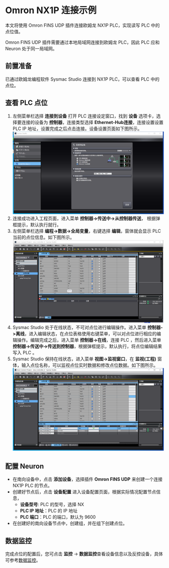 # Omron NX1P 连接示例

本文将使用 Omron FINS UDP 插件连接欧姆龙 NX1P PLC，实现读写 PLC 中的点位值。

Omron FINS UDP 插件需要通过本地局域网连接到欧姆龙 PLC，因此 PLC 应和 Neuron 处于同一局域网。

## 前置准备

已通过欧姆龙编程软件 Sysmac Studio 连接到 NX1P PLC，可以查看 PLC 中的点位。

## 查看 PLC 点位

1. 左侧菜单栏选择 **连接到设备** 打开 PLC 连接设定窗口，找到 **设备** 选项卡，选择要连接的设备为 **控制器**，连接类型选择 **Ethernet-Hub连接**，连接设置设置 PLC IP 地址，设置完成之后点击连接。设备设置页面如下图所示。
    ![nx1p-setting-zh](./assets/nx1p-setting-zh.png)
2. 连接成功进入工程页面，进入菜单 **控制器->传送中->从控制器传送**， 根据弹框提示，默认执行就行。
3. 左侧菜单栏选择 **编程->数据->全局变量**，右键选择 **编辑**，窗体就会显示 PLC 当前的点位信息。如下图所示。
    ![n1xp_area](./assets/nx1p-tags-zh.png)
4. Sysmac Studio 处于在线状态，不可对点位进行编辑操作。进入菜单 **控制器->离线**，进入编辑状态，在点位表格使用右键菜单，可以对点位进行相应的编辑操作。编辑完成之后，进入菜单 **控制器->在线**，连接 PLC ，然后进入菜单 **控制器->传送中->传送到控制器**，根据弹框提示，默认执行，将点位编辑结果写入 PLC 。
5. Sysmac Studio 保持在线状态，进入菜单 **视图->监视窗口**，在 **监视(工程)** 窗体，输入点位名称，可以监视点位实时数据和修改点位数据。如下图所示。
    ![n1xp_watch](./assets/nx1p-watch-zh.png)

## 配置 Neuron
* 在南向设备中，点击 **添加设备**，选择插件 **Omron FINS UDP** 来创建一个连接 NX1P PLC 的节点。
* 创建好节点后，点击 **设备配置** 进入设备配置页面，根据实际情况配置节点信息，
	* **设备型号**: PLC 的型号，选择 NX
	* **PLC IP 地址**：PLC 的 IP 地址
	* **PLC 端口**：PLC 的端口，默认为 9600
* 在创建好的南向设备节点中，创建组，并在组下创建点位。

## 数据监控

完成点位的配置后，您可点击 **监控** -> **数据监控**查看设备信息以及反控设备，具体可参考[数据监控](../../../../../usage/monitoring.md)。